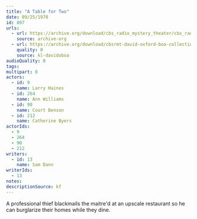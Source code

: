 ```yaml
---
title: "A Table for Two"
date: 09/25/1978
id: 897
urls: 
  - url: https://archive.org/download/cbs_radio_mystery_theater/cbs_radio_mystery_theater-0851-0900.zip/cbs_radio_mystery_theater-0851-0900%2Fcbsrmt_0897_a_table_for_two.mp3
    source: archive-org
  - url: https://archive.org/download/cbsrmt-david-oxford-boa-collection/CBSRMT-780925-0897-A-Table-for-Two-(128-48)_WBBM-JE-{BoA}.mp3
    quality: 0
    source: kl-davidoboa
audioQuality: 0
tags: 
multipart: 0
actors:  
  - id: 9
    name: Larry Haines  
  - id: 264
    name: Ann Williams  
  - id: 90
    name: Court Benson  
  - id: 212
    name: Catherine Byers
actorIds:  
  - 9  
  - 264  
  - 90  
  - 212
writers:  
  - id: 13
    name: Sam Dann
writerIds:  
  - 13
notes: 
descriptionSource: kf
---
```

A professional thief blackmails the maitre'd at an upscale restaurant so he can burglarize their homes while they dine.